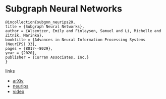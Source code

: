 # Subgraph Neural Networks

```
@incollection{subgnn_neurips20,
title = {Subgraph Neural Networks},
author = {Alsentzer, Emily and Finlayson, Samuel and Li, Michelle and Zitnik, Marinka},
booktitle = {Advances in Neural Information Processing Systems (NeurIPS) 33},
pages = {8017--8029},
year = {2020},
publisher = {Curran Associates, Inc.}
}
```

links
- [arXiv](https://arxiv.org/abs/2006.10538)
- [neurips](https://papers.nips.cc//paper/2020/hash/5bca8566db79f3788be9efd96c9ed70d-Abstract.html)
- [video](https://www.youtube.com/watch?v=wNXSkISMTw8)
